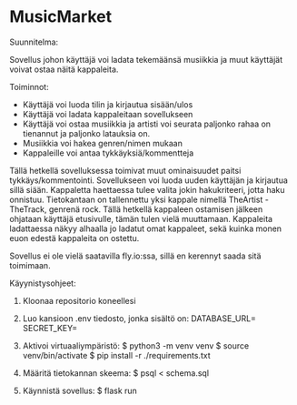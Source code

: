 # MusicMarket

Suunnitelma:

Sovellus johon käyttäjä voi ladata tekemäänsä musiikkia ja muut käyttäjät voivat ostaa näitä kappaleita.

Toiminnot:
  - Käyttäjä voi luoda tilin ja kirjautua sisään/ulos
  - Käyttäjä voi ladata kappaleitaan sovellukseen
  - Käyttäjä voi ostaa musiikkia ja artisti voi seurata paljonko rahaa on tienannut ja paljonko latauksia on.
  - Musiikkia voi hakea genren/nimen mukaan
  - Kappaleille voi antaa tykkäyksiä/kommentteja

Tällä hetkellä sovelluksessa toimivat muut ominaisuudet paitsi tykkäys/kommentointi.
Sovellukseen voi luoda uuden käyttäjän ja kirjautua sillä siään.
Kappaletta haettaessa tulee valita jokin hakukriteeri, jotta haku onnistuu.
Tietokantaan on tallennettu yksi kappale nimellä TheArtist - TheTrack, genrenä rock.
Tällä hetkellä kappaleen ostamisen jälkeen ohjataan käyttäjä etusivulle, tämän tulen vielä muuttamaan.
Kappaleita ladattaessa näkyy alhaalla jo ladatut omat kappaleet, sekä kuinka monen euon edestä kappaleita on ostettu. 

Sovellus ei ole vielä saatavilla fly.io:ssa, sillä en kerennyt saada sitä toimimaan.

Käyynistysohjeet:

1. Kloonaa repositorio koneellesi
2. Luo kansioon .env tiedosto, jonka sisältö on:
      DATABASE_URL= <tietokannan-paikallinen-osoite>
      SECRET_KEY=<salainen avain>

3. Aktivoi virtuaaliympäristö: 
      $ python3 -m venv venv
      $ source venv/bin/activate
      $ pip install -r ./requirements.txt
      
4. Määritä tietokannan skeema:
      $ psql < schema.sql
                         
5. Käynnistä sovellus:
      $ flask run


